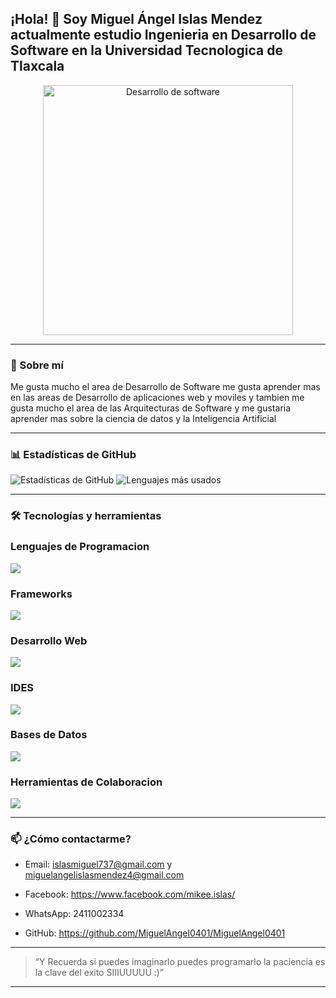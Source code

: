 ## ¡Hola! 👋 Soy Miguel Ángel Islas Mendez actualmente estudio Ingenieria en Desarrollo de Software en la Universidad Tecnologica de Tlaxcala
<center>
<img src="https://imgs.search.brave.com/BBvXsmgQAXWMQUEmTLMlSBRRjOE2ZJww3UvfmLb2B-8/rs:fit:500:0:0:0/g:ce/aHR0cHM6Ly9zdGF0/aWMudmVjdGVlenku/Y29tL3N5c3RlbS9y/ZXNvdXJjZXMvdGh1/bWJuYWlscy8wMDMv/Mjk3LzY2MS9zbWFs/bC9zb2Z0d2FyZS1k/ZXZlbG9wbWVudC1j/b25jZXB0LXdpdGgt/aWNvbi1zZXQtd2l0/aC1iaWctd29yZC1m/cmVlLXZlY3Rvci5q/cGc" width="400" alt="Desarrollo de software" /></center>

---

### 🚀 Sobre mí

Me gusta mucho el area de Desarrollo de Software me gusta aprender mas en las areas de Desarrollo de aplicaciones web y moviles y tambien me gusta mucho el area de las Arquitecturas de Software y me gustaria aprender mas sobre la ciencia de datos y la Inteligencia Artificial

---

### 📊 Estadísticas de GitHub

![Estadísticas de GitHub](https://github-readme-stats.vercel.app/api?username=MiguelAngel0401&show_icons=true&theme=radical)
![Lenguajes más usados](https://github-readme-stats.vercel.app/api/top-langs/?username=MiguelAngel0401&layout=compact&theme=radical)

---

### 🛠️ Tecnologías y herramientas

### Lenguajes de Programacion

<img src="https://skillicons.dev/icons?i=js,python,java,dart">

### Frameworks
<img src="https://skillicons.dev/icons?i=django,flask,vue,react,flutter
" />

### Desarrollo Web

<img src = "https://skillicons.dev/icons?i=html,css
" />

### IDES
<img src="https://skillicons.dev/icons?i=vscode
" />

### Bases de Datos

<img src="https://skillicons.dev/icons?i=mysql,postgres,firebase,mongodb
" />

### Herramientas de Colaboracion

<img src="https://skillicons.dev/icons?i=git,github
" />


---

### 📫 ¿Cómo contactarme?

- Email: islasmiguel737@gmail.com y miguelangelislasmendez4@gmail.com
- Facebook: https://www.facebook.com/mikee.islas/
- WhatsApp: 2411002334

- GitHub: https://github.com/MiguelAngel0401/MiguelAngel0401

---

> “Y Recuerda si puedes imaginarlo puedes programarlo la paciencia es la clave del exito SIIIUUUUU :)”

---
